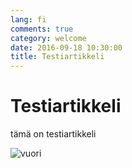 ```yaml
---
lang: fi
comments: true
category: welcome
date: 2016-09-18 10:30:00
title: Testiartikkeli
---
```


# Testiartikkeli

tämä on testiartikkeli

![vuori](https://lh3.googleusercontent.com/B7cuAUkOScxvTb_OePPuSj6_BDt57U9Y5_FhNqK4otOmkNcXX1wanzpPTaqowsPu1abOxTA=s400 "vuori.png")